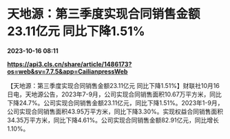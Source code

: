# 天地源：第三季度实现合同销售金额23.11亿元 同比下降1.51%

**2023-10-16 08:11**

**https://api3.cls.cn/share/article/1486173?os=web&sv=7.7.5&app=CailianpressWeb**

【天地源：第三季度实现合同销售金额23.11亿元 同比下降1.51%】财联社10月16日电，天地源公告，2023年7-9月，公司实现合同销售面积10.67万平方米，同比下降24.7%。公司实现合同销售金额23.11亿元，同比下降1.51%。2023年1-9月，公司实现合同销售面积43.95万平方米，同比下降3.30%。实现权益合同销售面积34.35万平方米，同比下降4.61%。公司实现合同销售金额82.91亿元，同比增长1.10%。